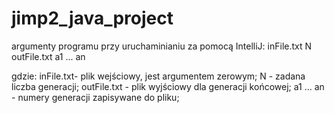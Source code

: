 # jimp2_java_project
argumenty programu przy uruchaminianiu za pomocą IntelliJ:
inFile.txt N outFile.txt a1 ... an


gdzie:
inFile.txt- plik wejściowy, jest argumentem zerowym;
N - zadana liczba generacji;
outFile.txt - plik wyjściowy dla generacji końcowej;
a1 ... an - numery generacji zapisywane do pliku;
